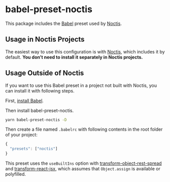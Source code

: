 # babel-preset-noctis

This package includes the [Babel](https://babeljs.io) preset used by [Noctis](https://github.com/nehrdani/noctis).

## Usage in Noctis Projects

The easiest way to use this configuration is with [Noctis](https://github.com/nehrdani/noctis), which includes it by default. **You don’t need to install it separately in Noctis projects.**

## Usage Outside of Noctis

If you want to use this Babel preset in a project not built with Noctis, you can install it with following steps.

First, [install Babel](https://babeljs.io/docs/setup/).

Then install babel-preset-noctis.

```sh
yarn babel-preset-noctis -D
```

Then create a file named `.babelrc` with following contents in the root folder of your project:

  ```js
  {
    "presets": ["noctis"]
  }
  ```

This preset uses the `useBuiltIns` option with [transform-object-rest-spread](http://babeljs.io/docs/plugins/transform-object-rest-spread/) and [transform-react-jsx](http://babeljs.io/docs/plugins/transform-react-jsx/), which assumes that `Object.assign` is available or polyfilled.
